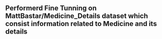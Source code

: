 ## Performerd Fine Tunning on MattBastar/Medicine_Details dataset which consist information related to Medicine and its details 

